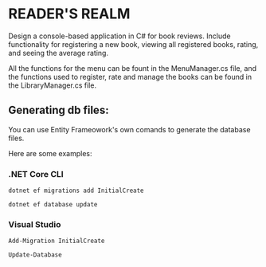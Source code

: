 <h1>READER'S REALM</h1>

<p>Design a console-based application in C# for book reviews.
Include functionality for registering a new book, viewing all
registered books, rating, and seeing the average rating.</p>
<p>All the functions for the menu can be fount in the MenuManager.cs file,
and the functions used to register, rate and manage the books can be found
in the LibraryManager.cs file.</p>

<h2>Generating db files:</h2>

<p>You can use Entity Frameowork's own comands to generate the database files.</p>
<p>Here are some examples:</p>

<h3>.NET Core CLI</h3>

```
dotnet ef migrations add InitialCreate
```

```
dotnet ef database update
```

<h3>Visual Studio</h3>

```
Add-Migration InitialCreate
```

```
Update-Database
```
